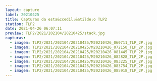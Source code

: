 ```yaml
---
layout: capture
label: 20210425
title: Capturas da esta&ccedil;&atilde;o TLP2
station: TLP2
date: 2021-04-26 06:07:11
preview: TLP2/2021/202104/20210425/stack.jpg
capturas:
  - imagem: TLP2/2021/202104/20210425/M20210426_060711_TLP_2P.jpg
  - imagem: TLP2/2021/202104/20210425/M20210426_072150_TLP_2P.jpg
  - imagem: TLP2/2021/202104/20210425/M20210426_081445_TLP_2P.jpg
  - imagem: TLP2/2021/202104/20210425/M20210426_082828_TLP_2P.jpg
  - imagem: TLP2/2021/202104/20210425/M20210426_083225_TLP_2P.jpg
  - imagem: TLP2/2021/202104/20210425/M20210426_083754_TLP_2P.jpg
  - imagem: TLP2/2021/202104/20210425/M20210426_085918_TLP_2P.jpg
---
```

